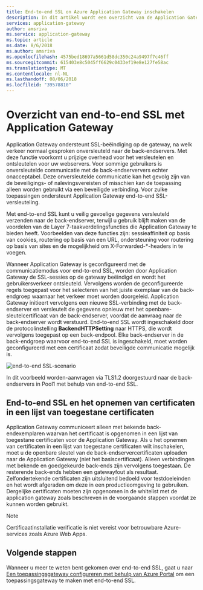 ```yaml
---
title: End-to-end SSL on Azure Application Gateway inschakelen
description: In dit artikel wordt een overzicht van de Application Gateway end-to-end SSL ondersteunen.
services: application-gateway
author: amsriva
ms.service: application-gateway
ms.topic: article
ms.date: 8/6/2018
ms.author: amsriva
ms.openlocfilehash: 4575bed18697a5661d58dc350c24a9497f7c46ff
ms.sourcegitcommit: 615403e8c5045ff6629c0433ef19e8e127fe58ac
ms.translationtype: MT
ms.contentlocale: nl-NL
ms.lasthandoff: 08/06/2018
ms.locfileid: "39578810"
---
```

# <a name="overview-of-end-to-end-ssl-with-application-gateway"></a>Overzicht van end-to-end SSL met Application Gateway

Application Gateway ondersteunt SSL-beëindiging op de gateway, na welk verkeer normaal gesproken onversleuteld naar de back-endservers. Met deze functie voorkomt u prijzige overhead voor het versleutelen en ontsleutelen voor uw webservers. Voor sommige gebruikers is onversleutelde communicatie met de back-endserververs echter onacceptabel. Deze onversleutelde communicatie kan het gevolg zijn van de beveiligings- of nalevingsvereisten of misschien kan de toepassing alleen worden gebruikt via een beveiligde verbinding. Voor zulke toepassingen ondersteunt Application Gateway end-to-end SSL-versleuteling.

Met end-to-end SSL kunt u veilig gevoelige gegevens versleuteld verzenden naar de back-endserver, terwijl u gebruik blijft maken van de voordelen van de Layer 7-taakverdelingsfuncties die Application Gateway te bieden heeft. Voorbeelden van deze functies zijn: sessieaffiniteit op basis van cookies, routering op basis van een URL, ondersteuning voor routering op basis van sites en de mogelijkheid om X-Forwarded-\*-headers in te voegen.

Wanneer Application Gateway is geconfigureerd met de communicatiemodus voor end-to-end SSL, worden door Application Gateway de SSL-sessies op de gateway beëindigd en wordt het gebruikersverkeer ontsleuteld. Vervolgens worden de geconfigureerde regels toegepast voor het selecteren van het juiste exemplaar van de back-endgroep waarnaar het verkeer moet worden doorgeleid. Application Gateway initieert vervolgens een nieuwe SSL-verbinding met de back-endserver en versleutelt de gegevens opnieuw met het openbare-sleutelcertificaat van de back-endserver, voordat de aanvraag naar de back-endserver wordt verstuurd. End-to-end SSL wordt ingeschakeld door de protocolinstelling **BackendHTTPSetting** naar HTTPS, die wordt vervolgens toegepast op een back-endpool. Elke back-endserver in de back-endgroep waarvoor end-to-end SSL is ingeschakeld, moet worden geconfigureerd met een certificaat zodat beveiligde communicatie mogelijk is.

![end-to-end SSL-scenario][1]

In dit voorbeeld worden-aanvragen via TLS1.2 doorgestuurd naar de back-endservers in Pool1 met behulp van end-to-end SSL.

## <a name="end-to-end-ssl-and-whitelisting-of-certificates"></a>End-to-end SSL en het opnemen van certificaten in een lijst van toegestane certificaten

Application Gateway communiceert alleen met bekende back-endexemplaren waarvan het certificaat is opgenomen in een lijst van toegestane certificaten voor de Application Gateway. Als u het opnemen van certificaten in een lijst van toegestane certificaten wilt inschakelen, moet u de openbare sleutel van de back-endservercertificaten uploaden naar de Application Gateway (niet het basiscertificaat). Alleen verbindingen met bekende en goedgekeurde back-ends zijn vervolgens toegestaan. De resterende back-ends hebben een gatewayfout als resultaat. Zelfondertekende certificaten zijn uitsluitend bedoeld voor testdoeleinden en het wordt afgeraden om deze in een productieomgeving te gebruiken. Dergelijke certificaten moeten zijn opgenomen in de whitelist met de application gateway zoals beschreven in de voorgaande stappen voordat ze kunnen worden gebruikt.

> [!NOTE]
> Certificaatinstallatie verificatie is niet vereist voor betrouwbare Azure-services zoals Azure Web Apps.

## <a name="next-steps"></a>Volgende stappen

Wanneer u meer te weten bent gekomen over end-to-end SSL, gaat u naar [Een toepassingsgateway configureren met behulp van Azure Portal](create-ssl-portal.md) om een toepassingsgateway te maken met end-to-end SSL.

<!--Image references-->

[1]: ./media/ssl-overview/scenario.png
